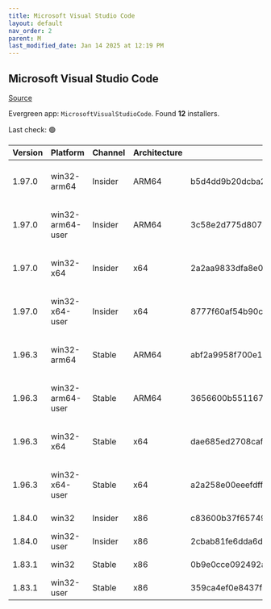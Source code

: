 ```yaml
---
title: Microsoft Visual Studio Code
layout: default
nav_order: 2
parent: M
last_modified_date: Jan 14 2025 at 12:19 PM
---
```


## Microsoft Visual Studio Code

[Source](https://code.visualstudio.com)

Evergreen app: `MicrosoftVisualStudioCode`. Found **12** installers.

Last check: 🟢

| Version | Platform         | Channel | Architecture | Sha256                                                           | URI                                                                                                                                                                                                                                                                                                            |
| ------- | ---------------- | ------- | ------------ | ---------------------------------------------------------------- | -------------------------------------------------------------------------------------------------------------------------------------------------------------------------------------------------------------------------------------------------------------------------------------------------------------- |
| 1.97.0  | win32-arm64      | Insider | ARM64        | b5d4dd9b20dcba2433ea94acb798b8f3d3bc73bdf347c72961258421871d2dbd | [https://vscode.download.prss.microsoft.com/dbazure/download/insider/c594d55bae90276d174cea4ddf2901694d4ebb3e/VSCodeSetup-arm64-1.97.0-insider.exe](https://vscode.download.prss.microsoft.com/dbazure/download/insider/c594d55bae90276d174cea4ddf2901694d4ebb3e/VSCodeSetup-arm64-1.97.0-insider.exe)         |
| 1.97.0  | win32-arm64-user | Insider | ARM64        | 3c58e2d775d8074c2f8a1c4becde6ad77c285a4f5a96e980aafd767c1b6abbd7 | [https://vscode.download.prss.microsoft.com/dbazure/download/insider/c594d55bae90276d174cea4ddf2901694d4ebb3e/VSCodeUserSetup-arm64-1.97.0-insider.exe](https://vscode.download.prss.microsoft.com/dbazure/download/insider/c594d55bae90276d174cea4ddf2901694d4ebb3e/VSCodeUserSetup-arm64-1.97.0-insider.exe) |
| 1.97.0  | win32-x64        | Insider | x64          | 2a2aa9833dfa8e0377b83d3041f3e52a9f15ce9d627b3c463489ed80bdf56c1a | [https://vscode.download.prss.microsoft.com/dbazure/download/insider/c594d55bae90276d174cea4ddf2901694d4ebb3e/VSCodeSetup-x64-1.97.0-insider.exe](https://vscode.download.prss.microsoft.com/dbazure/download/insider/c594d55bae90276d174cea4ddf2901694d4ebb3e/VSCodeSetup-x64-1.97.0-insider.exe)             |
| 1.97.0  | win32-x64-user   | Insider | x64          | 8777f60af54b90cbb80838305d420350cdcbd5d8d56633793d0827367dcbb4ff | [https://vscode.download.prss.microsoft.com/dbazure/download/insider/c594d55bae90276d174cea4ddf2901694d4ebb3e/VSCodeUserSetup-x64-1.97.0-insider.exe](https://vscode.download.prss.microsoft.com/dbazure/download/insider/c594d55bae90276d174cea4ddf2901694d4ebb3e/VSCodeUserSetup-x64-1.97.0-insider.exe)     |
| 1.96.3  | win32-arm64      | Stable  | ARM64        | abf2a9958f700e1ae5f97f9b8623b9f5d63ddeac49cfccf0892eb7158788c64c | [https://vscode.download.prss.microsoft.com/dbazure/download/stable/91fbdddc47bc9c09064bf7acf133d22631cbf083/VSCodeSetup-arm64-1.96.3.exe](https://vscode.download.prss.microsoft.com/dbazure/download/stable/91fbdddc47bc9c09064bf7acf133d22631cbf083/VSCodeSetup-arm64-1.96.3.exe)                           |
| 1.96.3  | win32-arm64-user | Stable  | ARM64        | 3656600b551167d10aef0ab8efa21882dc53d59a040f8f7f6ac6f70d3c447f6c | [https://vscode.download.prss.microsoft.com/dbazure/download/stable/91fbdddc47bc9c09064bf7acf133d22631cbf083/VSCodeUserSetup-arm64-1.96.3.exe](https://vscode.download.prss.microsoft.com/dbazure/download/stable/91fbdddc47bc9c09064bf7acf133d22631cbf083/VSCodeUserSetup-arm64-1.96.3.exe)                   |
| 1.96.3  | win32-x64        | Stable  | x64          | dae685ed2708caf087c89a028818bae8c59983549b6d052164c1b3df21465cb3 | [https://vscode.download.prss.microsoft.com/dbazure/download/stable/91fbdddc47bc9c09064bf7acf133d22631cbf083/VSCodeSetup-x64-1.96.3.exe](https://vscode.download.prss.microsoft.com/dbazure/download/stable/91fbdddc47bc9c09064bf7acf133d22631cbf083/VSCodeSetup-x64-1.96.3.exe)                               |
| 1.96.3  | win32-x64-user   | Stable  | x64          | a2a258e00eeefdff56156f46ab3714f20aa1381a5f1127bb161f4c1b71fca591 | [https://vscode.download.prss.microsoft.com/dbazure/download/stable/91fbdddc47bc9c09064bf7acf133d22631cbf083/VSCodeUserSetup-x64-1.96.3.exe](https://vscode.download.prss.microsoft.com/dbazure/download/stable/91fbdddc47bc9c09064bf7acf133d22631cbf083/VSCodeUserSetup-x64-1.96.3.exe)                       |
| 1.84.0  | win32            | Insider | x86          | c83600b37f65749ea9e16496847bbfd967dece2472cee7d8011ae719e2633c18 | [https://az764295.vo.msecnd.net/insider/0c36b92c82064882a228487040187cfc13669c0f/VSCodeSetup-ia32-1.84.0-insider.exe](https://az764295.vo.msecnd.net/insider/0c36b92c82064882a228487040187cfc13669c0f/VSCodeSetup-ia32-1.84.0-insider.exe)                                                                     |
| 1.84.0  | win32-user       | Insider | x86          | 2cbab81fe6dda6dfb07751707107db95ba7afa0a6ada65a1df78a04eef0aadf5 | [https://az764295.vo.msecnd.net/insider/0c36b92c82064882a228487040187cfc13669c0f/VSCodeUserSetup-ia32-1.84.0-insider.exe](https://az764295.vo.msecnd.net/insider/0c36b92c82064882a228487040187cfc13669c0f/VSCodeUserSetup-ia32-1.84.0-insider.exe)                                                             |
| 1.83.1  | win32            | Stable  | x86          | 0b9e0cce092492a88cdaf12048e3630290944b051f3194c5ca3d6b7012f05e7f | [https://az764295.vo.msecnd.net/stable/a6606b6ca720bca780c2d3c9d4cc3966ff2eca12/VSCodeSetup-ia32-1.83.1.exe](https://az764295.vo.msecnd.net/stable/a6606b6ca720bca780c2d3c9d4cc3966ff2eca12/VSCodeSetup-ia32-1.83.1.exe)                                                                                       |
| 1.83.1  | win32-user       | Stable  | x86          | 359ca4ef0e8437f7e5183a97a9d79834463a3df88bb10c82c48cc2bd53b8a7e5 | [https://az764295.vo.msecnd.net/stable/a6606b6ca720bca780c2d3c9d4cc3966ff2eca12/VSCodeUserSetup-ia32-1.83.1.exe](https://az764295.vo.msecnd.net/stable/a6606b6ca720bca780c2d3c9d4cc3966ff2eca12/VSCodeUserSetup-ia32-1.83.1.exe)                                                                               |

